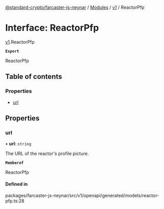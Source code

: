 [@standard-crypto/farcaster-js-neynar](../README.md) / [Modules](../modules.md) / [v1](../modules/v1.md) / ReactorPfp

# Interface: ReactorPfp

[v1](../modules/v1.md).ReactorPfp

**`Export`**

ReactorPfp

## Table of contents

### Properties

- [url](v1.ReactorPfp.md#url)

## Properties

### url

• **url**: `string`

The URL of the reactor\'s profile picture.

**`Memberof`**

ReactorPfp

#### Defined in

packages/farcaster-js-neynar/src/v1/openapi/generated/models/reactor-pfp.ts:28

